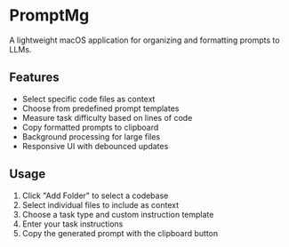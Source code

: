 # PromptMg

A lightweight macOS application for organizing and formatting prompts to LLMs.

## Features

- Select specific code files as context
- Choose from predefined prompt templates
- Measure task difficulty based on lines of code
- Copy formatted prompts to clipboard
- Background processing for large files
- Responsive UI with debounced updates

## Usage

1. Click "Add Folder" to select a codebase
2. Select individual files to include as context
3. Choose a task type and custom instruction template
4. Enter your task instructions
5. Copy the generated prompt with the clipboard button
